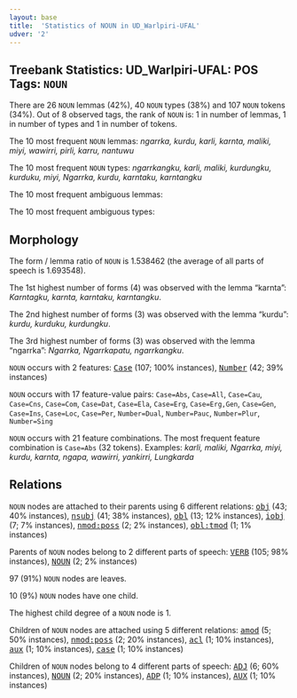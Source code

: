 ```yaml
---
layout: base
title:  'Statistics of NOUN in UD_Warlpiri-UFAL'
udver: '2'
---
```


## Treebank Statistics: UD_Warlpiri-UFAL: POS Tags: `NOUN`

There are 26 `NOUN` lemmas (42%), 40 `NOUN` types (38%) and 107 `NOUN` tokens (34%).
Out of 8 observed tags, the rank of `NOUN` is: 1 in number of lemmas, 1 in number of types and 1 in number of tokens.

The 10 most frequent `NOUN` lemmas: <em>ngarrka, kurdu, karli, karnta, maliki, miyi, wawirri, pirli, karru, nantuwu</em>

The 10 most frequent `NOUN` types:  <em>ngarrkangku, karli, maliki, kurdungku, kurduku, miyi, Ngarrka, kurdu, karntaku, karntangku</em>

The 10 most frequent ambiguous lemmas: 

The 10 most frequent ambiguous types:  



## Morphology

The form / lemma ratio of `NOUN` is 1.538462 (the average of all parts of speech is 1.693548).

The 1st highest number of forms (4) was observed with the lemma “karnta”: <em>Karntagku, karnta, karntaku, karntangku</em>.

The 2nd highest number of forms (3) was observed with the lemma “kurdu”: <em>kurdu, kurduku, kurdungku</em>.

The 3rd highest number of forms (3) was observed with the lemma “ngarrka”: <em>Ngarrka, Ngarrkapatu, ngarrkangku</em>.

`NOUN` occurs with 2 features: <tt><a href="wbp_ufal-feat-Case.html">Case</a></tt> (107; 100% instances), <tt><a href="wbp_ufal-feat-Number.html">Number</a></tt> (42; 39% instances)

`NOUN` occurs with 17 feature-value pairs: `Case=Abs`, `Case=All`, `Case=Cau`, `Case=Cns`, `Case=Com`, `Case=Dat`, `Case=Ela`, `Case=Erg`, `Case=Erg,Gen`, `Case=Gen`, `Case=Ins`, `Case=Loc`, `Case=Per`, `Number=Dual`, `Number=Pauc`, `Number=Plur`, `Number=Sing`

`NOUN` occurs with 21 feature combinations.
The most frequent feature combination is `Case=Abs` (32 tokens).
Examples: <em>karli, maliki, Ngarrka, miyi, kurdu, karnta, ngapa, wawirri, yankirri, Lungkarda</em>


## Relations

`NOUN` nodes are attached to their parents using 6 different relations: <tt><a href="wbp_ufal-dep-obj.html">obj</a></tt> (43; 40% instances), <tt><a href="wbp_ufal-dep-nsubj.html">nsubj</a></tt> (41; 38% instances), <tt><a href="wbp_ufal-dep-obl.html">obl</a></tt> (13; 12% instances), <tt><a href="wbp_ufal-dep-iobj.html">iobj</a></tt> (7; 7% instances), <tt><a href="wbp_ufal-dep-nmod-poss.html">nmod:poss</a></tt> (2; 2% instances), <tt><a href="wbp_ufal-dep-obl-tmod.html">obl:tmod</a></tt> (1; 1% instances)

Parents of `NOUN` nodes belong to 2 different parts of speech: <tt><a href="wbp_ufal-pos-VERB.html">VERB</a></tt> (105; 98% instances), <tt><a href="wbp_ufal-pos-NOUN.html">NOUN</a></tt> (2; 2% instances)

97 (91%) `NOUN` nodes are leaves.

10 (9%) `NOUN` nodes have one child.

The highest child degree of a `NOUN` node is 1.

Children of `NOUN` nodes are attached using 5 different relations: <tt><a href="wbp_ufal-dep-amod.html">amod</a></tt> (5; 50% instances), <tt><a href="wbp_ufal-dep-nmod-poss.html">nmod:poss</a></tt> (2; 20% instances), <tt><a href="wbp_ufal-dep-acl.html">acl</a></tt> (1; 10% instances), <tt><a href="wbp_ufal-dep-aux.html">aux</a></tt> (1; 10% instances), <tt><a href="wbp_ufal-dep-case.html">case</a></tt> (1; 10% instances)

Children of `NOUN` nodes belong to 4 different parts of speech: <tt><a href="wbp_ufal-pos-ADJ.html">ADJ</a></tt> (6; 60% instances), <tt><a href="wbp_ufal-pos-NOUN.html">NOUN</a></tt> (2; 20% instances), <tt><a href="wbp_ufal-pos-ADP.html">ADP</a></tt> (1; 10% instances), <tt><a href="wbp_ufal-pos-AUX.html">AUX</a></tt> (1; 10% instances)


